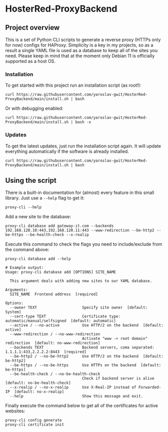 # HosterRed-ProxyBackend
## Project overview
This is a set of Python CLI scripts to generate a reverse proxy (HTTPs only for now) configs for HAProxy. Simplicity is a key in my projects, so as a result a single YAML file is used as a database to keep all of the sites you need. Please keep in mind that at the moment only Debian 11 is officially supported as a host OS.
### Installation
To get started with this project run an installation script (as root!):
```
curl https://raw.githubusercontent.com/yaroslav-gwit/HosterRed-ProxyBackend/main/install.sh | bash
```

Or with debugging enabled:
```
curl https://raw.githubusercontent.com/yaroslav-gwit/HosterRed-ProxyBackend/main/install.sh | bash -x
```

### Updates
To get the latest updates, just run the installation script again. It will update everything automatically if the software is already installed.
```
curl https://raw.githubusercontent.com/yaroslav-gwit/HosterRed-ProxyBackend/main/install.sh | bash
```

## Using the script
There is a built-in documentation for (almost) every feature in this small library. Just use a `--help` flag to get it:
```
proxy-cli --help
```
Add a new site to the database:
```
proxy-cli database add gateway-it.com --backends 192.168.120.10:443,192.168.120.11:443 --www-redirection --be-http2 --be-https --be-health-check --x-realip
```
Execute this command to check the flags you need to include/exclude from the command above:
```
proxy-cli database add --help

# Example output:
Usage: proxy-cli database add [OPTIONS] SITE_NAME

  This argument deals with adding new sites to our YAML database.

Arguments:
  SITE_NAME  Frontend address  [required]

Options:
  --owner TEXT                    Specify site owner  [default: System]
  --cert-type TEXT                Certificate type: automatic/manual/selfsigned  [default: automatic]
  --active / --no-active          Use HTTP/2 on the backend  [default: active]
  --www-redirection / --no-www-redirection
                                  Activate "www -> root domain" redirection  [default: no-www-redirection]
  --backends TEXT                 Backend servers, coma separated: 1.1.1.1:433,2.2.2.2:8443  [required]
  --be-http2 / --no-be-http2      Use HTTP/2 on the backend  [default: be-http2]
  --be-https / --no-be-https      Use HTTPs on the backend  [default: be-https]
  --be-health-check / --no-be-health-check
                                  Check if backend server is alive  [default: no-be-health-check]
  --x-realip / --no-x-realip      Use X-Real-IP instead of Forwarded-IP  [default: no-x-realip]
  --help                          Show this message and exit.
```

Finally execute the command below to get all of the certificates for active websites:
```
proxy-cli config generate
proxy-cli certificate init
```
